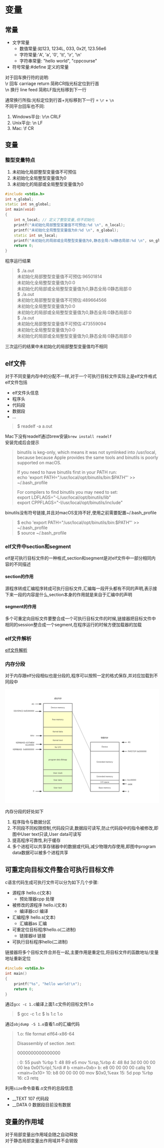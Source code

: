 # 变量

## 常量

* 文字常量  
  * 数值常量:如123, 1234L, 033, 0x2f, 123.56e6  
  * 字符常量:'A', 'a', '0', '\t', '\r', '\n'  
  * 字符串常量: "hello world", "cppcourse"  
* 符号常量:\#define 定义的常量  

对于回车换行符的说明:  
\r 回车 carriage return 简称CR指光标定位到行首  
\n 换行 line feed 简称LF指光标移到下一行

通常换行所指:光标定位到行首+光标移到下一行 = `\r` + `\n`  
不同平台回车也不同:  
1. Windows平台: \r\n CRLF  
2. Unix平台: \n LF  
3. Mac: \f CR  

## 变量

### 整型变量特点

1. 未初始化局部整型变量值不可预估
2. 未初始化全局整型变量值为0
3. 未初始化的局部或全局整型变量值为0

```cpp
#include <stdio.h>
int n_global;
static int sn_global;
int main(void)
{
    int n_local; // 定义了整型变量,但不初始化
    printf("未初始化局部整型变量值不可预估:%d \n", n_local);
    printf("未初始化全局整型变量值为0:%d \n", n_global);
    static int sn_local;
    printf("未初始化的局部或全局整型变量值为0,静态全局:%d静态局部:%d \n", sn_global, sn_local); 
    return 0;
}
```

程序运行结果

> $ ./a.out  
> 未初始化局部整型变量值不可预估:96501814  
> 未初始化全局整型变量值为0:0  
> 未初始化的局部或全局整型变量值为0,静态全局:0静态局部:0  
> $ ./a.out  
> 未初始化局部整型变量值不可预估:489664566  
> 未初始化全局整型变量值为0:0  
> 未初始化的局部或全局整型变量值为0,静态全局:0静态局部:0  
> $ ./a.out  
> 未初始化局部整型变量值不可预估:473559094  
> 未初始化全局整型变量值为0:0  
> 未初始化的局部或全局整型变量值为0,静态全局:0静态局部:0

三次运行的结果中未初始化的局部整型变量值均不相同

## elf文件

对于不同变量内存中的分配不一样,对于一个可执行目标文件实际上是elf文件格式  
elf文件包括

* elf文件头信息
* 程序头
* 代码段
* 数据段
* ...

> $ readelf -a a.out

Mac下没有readelf通过brew安装`brew install readelf`  
安装完成后会提示

> binutils is keg-only, which means it was not symlinked into /usr/local,  
> because because Apple provides the same tools and binutils is poorly supported on macOS.
>
> If you need to have binutils first in your PATH run:  
>   echo 'export PATH="/usr/local/opt/binutils/bin:$PATH"' &gt;&gt; ~/.bash\_profile
>
> For compilers to find binutils you may need to set:  
>   export LDFLAGS="-L/usr/local/opt/binutils/lib"  
>   export CPPFLAGS="-I/usr/local/opt/binutils/include"

binutils没有符号链接,并且对macOS支持不好,使用之前需要配置~/.bash\_profile

> $ echo 'export PATH="/usr/local/opt/binutils/bin:$PATH"' &gt;&gt; ~/.bash\_profile  
> $ source ~/.bash\_profile

### elf文件中section和segment

elf是可执行目标文件的一种格式,section和segment是对elf文件中一部分相同内容的不同描述

#### section的作用

源程序转成汇编程序转成可执行目标文件,汇编每一段开头都有不同的声明,表示接下来一段的内容是什么,section本身的作用就是来自于汇编中的声明

#### segment的作用

多个可重定向目标文件要整合成一个可执行目标文件的时候,链接器把目标文件中相同的session整合成一个segment,在程序运行的时候方便加载器的加载

### elf文件解析

[elf文件解析](elf文件解析.md)

### 内存分段

对于内存跟elf分段相似也是分段的,程序可以按照一定的格式保存,并对应加载到不同段中

![虚拟内存映射物理内存地址](/C语言基础/虚拟内存映射物理内存地址.jpg)

内存分段的好处如下

1. 程序指令与数据分区
2. 不同段不同权限控制,代码段只读,数据段可读写,防止代码段中的指令被修改,即图中User text只读,User data可读写
3. 提高程序可靠性,利于缓存
4. 多个进程可以共享存储器中的数据或代码,减少物理内存使用,即图中program data数据可以被多个进程共享

## 可重定向目标文件整合可执行目标文件

c语言代码生成可执行文件可以分为如下几个步骤:  
* 源程序 hello.c(文本)
    * 预处理器cpp 处理
* 被修改的源程序 hello.i(文本)
    * 编译器ccl 编译
* 汇编程序 hello.s(文本)
    * 汇编器as 汇编
* 可重定位目标程序hello.o(二进制)
    * 链接器ld 链接
* 可执行目标程序hello(二进制)

链接器将多个目标文件合并在一起,主要作用是重定位,将目标文件的函数地址/变量地址重新定位

```cpp
#include <stdio.h>
int main()
{
    printf("%s", "hello world!\n");
    return 0;
}
```

通过`gcc -c 1.c`编译上面1.c文件的目标文件1.o

> $ gcc -c 1.c
> $ ls
> 1.c  1.o

通过`objdump -S 1.o`查看1.o的汇编代码

> 1.o:     file format elf64-x86-64
> 
> 
> Disassembly of section .text:
> 
> 0000000000000000 <main>:
>    0:   55                      push   %rbp
>    1:   48 89 e5                mov    %rsp,%rbp
>    4:   48 8d 3d 00 00 00 00    lea    0x0(%rip),%rdi        # b <main+0xb>
>    b:   e8 00 00 00 00          callq  10 <main+0x10>
>   10:   b8 00 00 00 00          mov    $0x0,%eax
>   15:   5d                      pop    %rbp
>   16:   c3                      retq

利用`size`命令查看.o文件的总段信息

* \_\_TEXT 107 代码段  
* \_\_DATA 0 数据段目前没有数据

## 变量的作用域

对于局部变量出作用域会随之自动释放  
对于静态局部变量出作用域并不会销毁

